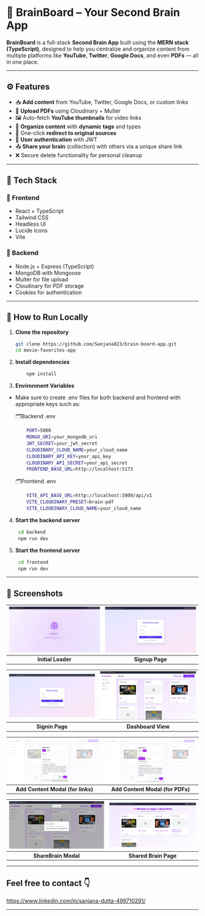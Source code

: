 # 🧠 BrainBoard – Your Second Brain App

**BrainBoard** is a full-stack **Second Brain App** built using the **MERN stack (TypeScript)**, designed to help you centralize and organize content from multiple platforms like **YouTube**, **Twitter**, **Google Docs**, and even **PDFs** — all in one place.

---

## ⚙️ Features

- 📥 **Add content** from YouTube, Twitter, Google Docs, or custom links
- 📄 **Upload PDFs** using Cloudinary + Multer
- 🖼️ Auto-fetch **YouTube thumbnails** for video links
- 🧠 **Organize content** with **dynamic tags** and types
- 🔗 One-click **redirect to original sources**
- 🔐 **User authentication** with JWT
- 📤 **Share your brain** (collection) with others via a unique share link
- ❌ Secure delete functionality for personal cleanup

---

## 🧪 Tech Stack

### 🧩 Frontend

- React + TypeScript
- Tailwind CSS
- Headless UI
- Lucide Icons
- Vite

### 🧠 Backend

- Node.js + Express (TypeScript)
- MongoDB with Mongoose
- Multer for file upload
- Cloudinary for PDF storage
- Cookies for authentication

---

## 🚀 How to Run Locally

1. **Clone the repository**

   ```bash
   git clone https://github.com/Sanjana023/brain-board-app.git
   cd movie-favorites-app

   ```

2. **Install dependencies**
    ```bash
        npm install

    ```

3. **Environment Variables**

- Make sure to create .env files for both backend and frontend with appropriate keys such as:

    🗂️Backend .env
    ```bash
        PORT=5000
        MONGO_URI=your_mongodb_uri
        JWT_SECRET=your_jwt_secret
        CLOUDINARY_CLOUD_NAME=your_cloud_name
        CLOUDINARY_API_KEY=your_api_key
        CLOUDINARY_API_SECRET=your_api_secret
        FRONTEND_BASE_URL=http://localhost:5173
    ```
    🗂️Frontend .env
    ```bash
        VITE_API_BASE_URL=http://localhost:5000/api/v1
        VITE_CLOUDINARY_PRESET=brain-pdf
        VITE_CLOUDINARY_CLOUD_NAME=your_cloud_name
    ```

4. **Start the backend server**
   ```bash
    cd backend
    npm run dev

   ```

5. **Start the frontend server**
   ```bash
    cd frontend
    npm run dev

   ```
---

## 📸 Screenshots

| ![Initial Loader](screenshots-brain-app/splash-screen.jpg) | ![Signup Page](screenshots-brain-app/signup-page.jpg) |
|:--:|:--:|
| **Initial Loader** | **Signup Page** |

| ![Signin Page](screenshots-brain-app/signin-page.jpg) | ![Dashboard View](screenshots-brain-app/home-page.jpg) |
|:--:|:--:|
| **Signin Page** | **Dashboard View** |

| ![Add Link Modal](screenshots-brain-app/addContentModal-for-links.jpg) | ![Add PDF Modal](screenshots-brain-app/addContentModal-for-pdfs.jpg) |
|:--:|:--:|
| **Add Content Modal (for links)** | **Add Content Modal (for PDFs)** |

| ![Share Modal](screenshots-brain-app/sharedModal.png) | ![Shared Brain Page](screenshots-brain-app/shared-brain-page.png) |
|:--:|:--:|
| **ShareBrain Modal** | **Shared Brain Page** |

---

## Feel free to contact 👇
https://www.linkedin.com/in/sanjana-dutta-499710291/

---
